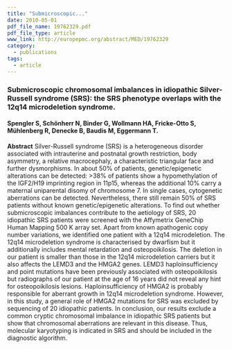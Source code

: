```yaml
---
title: "Submicroscopic..."
date: 2010-05-01
pdf_file_name: 19762329.pdf
pdf_file_type: article
www_link: http://europepmc.org/abstract/MED/19762329
category:
  - publications
tags:
  - article
---
```


### Submicroscopic chromosomal imbalances in idiopathic Silver-Russell syndrome (SRS): the SRS phenotype overlaps with the 12q14 microdeletion syndrome.
#### Spengler S, Schönherr N, Binder G, Wollmann HA, Fricke-Otto S, Mühlenberg R, Denecke B, Baudis M, Eggermann T.

**Abstract** Silver-Russell syndrome (SRS) is a heterogeneous disorder associated with intrauterine and postnatal growth restriction, body asymmetry, a relative macrocephaly, a characteristic triangular face and further dysmorphisms. In about 50% of patients, genetic/epigenetic alterations can be detected: &gt;38% of patients show a hypomethylation of the IGF2/H19 imprinting region in 11p15, whereas the additional 10% carry a maternal uniparental disomy of chromosome 7. In single cases, cytogenetic aberrations can be detected. Nevertheless, there still remain 50% of SRS patients without known genetic/epigenetic alterations. To find out whether submicroscopic imbalances contribute to the aetiology of SRS, 20 idiopathic SRS patients were screened with the Affymetrix GeneChip Human Mapping 500 K array set. Apart from known apathogenic copy number variations, we identified one patient with a 12q14 microdeletion. The 12q14 microdeletion syndrome is characterised by dwarfism but it additionally includes mental retardation and osteopoikilosis. The deletion in our patient is smaller than those in the 12q14 microdeletion carriers but it also affects the LEMD3 and the HMGA2 genes. LEMD3 haploinsufficiency and point mutations have been previously associated with osteopoikilosis but radiographs of our patient at the age of 16 years did not reveal any hint for osteopoikilosis lesions. Haploinsufficiency of HMGA2 is probably responsible for aberrant growth in 12q14 microdeletion syndrome. However, in this study, a general role of HMGA2 mutations for SRS was excluded by sequencing of 20 idiopathic patients. In conclusion, our results exclude a common cryptic chromosomal imbalance in idiopathic SRS patients but show that chromosomal aberrations are relevant in this disease. Thus, molecular karyotyping is indicated in SRS and should be included in the diagnostic algorithm.

